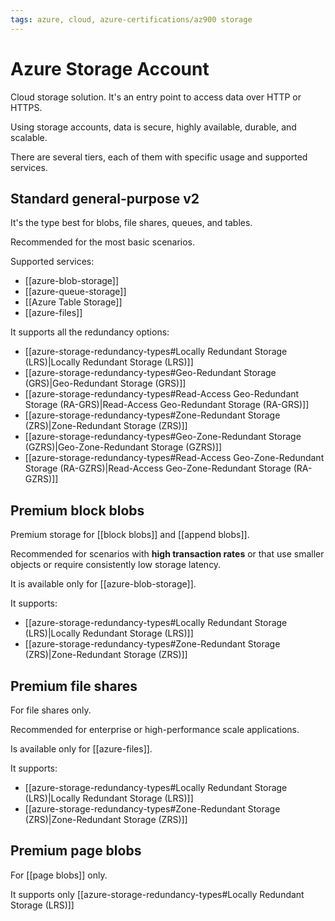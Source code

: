 ```yaml
---
tags: azure, cloud, azure-certifications/az900 storage
---
```


# Azure Storage Account

Cloud storage solution. It's an entry point to access data over HTTP or HTTPS.

Using storage accounts, data is secure, highly available, durable, and scalable.

There are several tiers, each of them with specific usage and supported services.

## Standard general-purpose v2

It's the type best for blobs, file shares, queues, and tables.

Recommended for the most basic scenarios.

Supported services:

- [[azure-blob-storage]]
- [[azure-queue-storage]]
- [[Azure Table Storage]]
- [[azure-files]]

It supports all the redundancy options:

- [[azure-storage-redundancy-types#Locally Redundant Storage (LRS)|Locally Redundant Storage (LRS)]]
- [[azure-storage-redundancy-types#Geo-Redundant Storage (GRS)|Geo-Redundant Storage (GRS)]]
- [[azure-storage-redundancy-types#Read-Access Geo-Redundant Storage (RA-GRS)|Read-Access Geo-Redundant Storage (RA-GRS)]]
- [[azure-storage-redundancy-types#Zone-Redundant Storage (ZRS)|Zone-Redundant Storage (ZRS)]]
- [[azure-storage-redundancy-types#Geo-Zone-Redundant Storage (GZRS)|Geo-Zone-Redundant Storage (GZRS)]]
- [[azure-storage-redundancy-types#Read-Access Geo-Zone-Redundant Storage (RA-GZRS)|Read-Access Geo-Zone-Redundant Storage (RA-GZRS)]]

## Premium block blobs

Premium storage for [[block blobs]] and [[append blobs]].

Recommended for scenarios with **high transaction rates** or that use smaller objects or require consistently low storage latency.

It is available only for [[azure-blob-storage]].

It supports:

- [[azure-storage-redundancy-types#Locally Redundant Storage (LRS)|Locally Redundant Storage (LRS)]]
- [[azure-storage-redundancy-types#Zone-Redundant Storage (ZRS)|Zone-Redundant Storage (ZRS)]]

## Premium file shares

For file shares only.

Recommended for enterprise or high-performance scale applications.

Is available only for [[azure-files]].

It supports:

- [[azure-storage-redundancy-types#Locally Redundant Storage (LRS)|Locally Redundant Storage (LRS)]]
- [[azure-storage-redundancy-types#Zone-Redundant Storage (ZRS)|Zone-Redundant Storage (ZRS)]]

## Premium page blobs

For [[page blobs]] only.

It supports only [[azure-storage-redundancy-types#Locally Redundant Storage (LRS)]]
